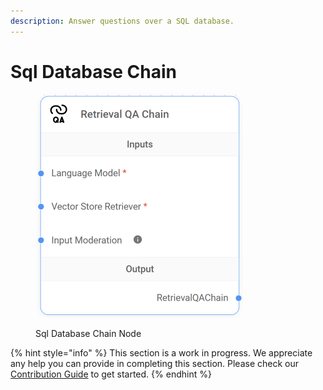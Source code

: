 ```yaml
---
description: Answer questions over a SQL database.
---
```


# Sql Database Chain

<figure><img src="../../../.gitbook/assets/image (40).png" alt="" width="332"><figcaption><p>Sql Database Chain Node</p></figcaption></figure>

{% hint style="info" %}
This section is a work in progress. We appreciate any help you can provide in completing this section. Please check our [Contribution Guide](https://toi500.gitbook.io/flowise-docs/contributing) to get started.
{% endhint %}
